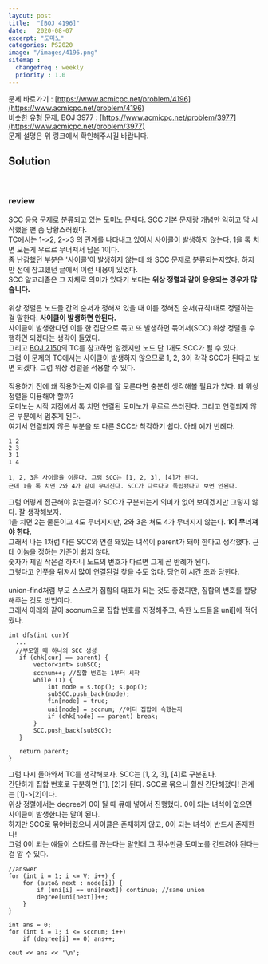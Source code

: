 ```yaml
---
layout: post
title:  "[BOJ 4196]"
date:   2020-08-07
excerpt: "도미노"
categories: PS2020
image: "/images/4196.png"
sitemap :
  changefreq : weekly
  priority : 1.0
---
```

문제 바로가기 : [https://www.acmicpc.net/problem/4196](https://www.acmicpc.net/problem/4196)<br>
비슷한 유형 문제, BOJ 3977 : [https://www.acmicpc.net/problem/3977](https://www.acmicpc.net/problem/3977)<br>
문제 설명은 위 링크에서 확인해주시길 바랍니다.
<br>
## Solution
<script src="https://gist.github.com/yooniversal/96d843832c62a261229c84535c77bd5b.js"></script><br>

### review
SCC 응용 문제로 분류되고 있는 도미노 문제다. SCC 기본 문제랑 개념만 익히고 막 시작했을 땐 좀 당황스러웠다.<br>
TC에서는 1->2, 2->3 의 관계를 나타내고 있어서 사이클이 발생하지 않는다. 1을 톡 치면 모든게 우르르 무너져서 답은 1이다.<br>
좀 난감했던 부분은 '사이클'이 발생하지 않는데 왜 SCC 문제로 분류되는지였다. 하지만 전에 참고했던 글에서 이런 내용이 있었다.<br>
SCC 알고리즘은 그 자체로 의미가 있다기 보다는 <strong>위상 정렬과 같이 응용되는 경우가 많습니다.</strong><br>
<br>
위상 정렬은 노드들 간의 순서가 정해져 있을 때 이를 정해진 순서(규칙)대로 정렬하는걸 말한다. <strong>사이클이 발생하면 안된다.</strong><br>
사이클이 발생한다면 이를 한 집단으로 묶고 또 발생하면 묶어서(SCC) 위상 정렬을 수행하면 되겠다는 생각이 들었다.<br>
그리고 [BOJ 2150](https://yooniversal.github.io/blog/post65/)의 TC를 참고하면 알겠지만 노드 단 1개도 SCC가 될 수 있다.<br>
그럼 이 문제의 TC에서는 사이클이 발생하지 않으므로 1, 2, 3이 각각 SCC가 된다고 보면 되겠다. 그럼 위상 정렬을 적용할 수 있다.<br>
<br>
적용하기 전에 왜 적용하는지 이유를 잘 모른다면 충분히 생각해볼 필요가 있다. 왜 위상 정렬을 이용해야 할까?<br>
도미노는 시작 지점에서 톡 치면 연결된 도미노가 우르르 쓰러진다. 그리고 연결되지 않은 부분에서 멈추게 된다.<br>
여기서 연결되지 않은 부분을 또 다른 SCC라 착각하기 쉽다. 아래 예가 반례다.<br>
```
1 2
2 3
3 1
1 4

1, 2, 3은 사이클을 이룬다. 그럼 SCC는 [1, 2, 3], [4]가 된다.
근데 1을 톡 치면 2와 4가 같이 무너진다. SCC가 다르다고 독립됐다고 보면 안된다.
```
그럼 어떻게 접근해야 맞는걸까? SCC가 구분되는게 의미가 없어 보이겠지만 그렇지 않다. 잘 생각해보자.<br>
1을 치면 2는 물론이고 4도 무너지지만, 2와 3은 쳐도 4가 무너지지 않는다. <strong>1이 무너져야 한다.</strong><br>
그래서 나는 1처럼 다른 SCC와 연결 돼있는 녀석이 parent가 돼야 한다고 생각했다. 근데 이놈을 정하는 기준이 쉽지 않다.<br>
숫자가 제일 작은걸 하자니 노드의 번호가 다르면 그게 곧 반례가 된다.<br>
그렇다고 인풋을 뒤져서 많이 연결된걸 찾을 수도 없다. 당연히 시간 초과 당한다.<br>
<br>
union-find처럼 부모 스스로가 집합의 대표가 되는 것도 좋겠지만, 집합의 번호를 할당해주는 것도 방법이다.<br>
그래서 아래와 같이 sccnum으로 집합 번호를 지정해주고, 속한 노드들을 uni[]에 적어줬다.<br>
```
int dfs(int cur){
  ...
  //부모일 때 하나의 SCC 생성
   if (chk[cur] == parent) {
       vector<int> subSCC;
       sccnum++; //집합 번호는 1부터 시작
       while (1) {
           int node = s.top(); s.pop();
           subSCC.push_back(node);
           fin[node] = true;
           uni[node] = sccnum; //어디 집합에 속했는지
           if (chk[node] == parent) break;
       }
       SCC.push_back(subSCC);
   }

   return parent;
}
```
그럼 다시 돌아와서 TC를 생각해보자. SCC는 [1, 2, 3], [4]로 구분된다.<br>
간단하게 집합 번호로 구분하면 [1], [2]가 된다. SCC로 묶으니 훨씬 간단해졌다! 관계는 [1]->[2]이다.<br>
위상 정렬에서는 degree가 0이 될 때 큐에 넣어서 진행했다. 0이 되는 녀석이 없으면 사이클이 발생한다는 말이 된다.<br>
하지만 SCC로 묶어버렸으니 사이클은 존재하지 않고, 0이 되는 녀석이 반드시 존재한다!<br>
그럼 0이 되는 얘들이 스타트를 끊는다는 말인데 그 횟수만큼 도미노를 건드려야 된다는걸 알 수 있다.<br>
```
//answer
for (int i = 1; i <= V; i++) {
    for (auto& next : node[i]) {
        if (uni[i] == uni[next]) continue; //same union
        degree[uni[next]]++;
    }
}

int ans = 0;
for (int i = 1; i <= sccnum; i++)
    if (degree[i] == 0) ans++;

cout << ans << '\n';
```


<script src="https://utteranc.es/client.js"
        repo="yooniversal/blog-comments"
        issue-term="pathname"
        theme="github-light"
        crossorigin="anonymous"
        async>
</script>
